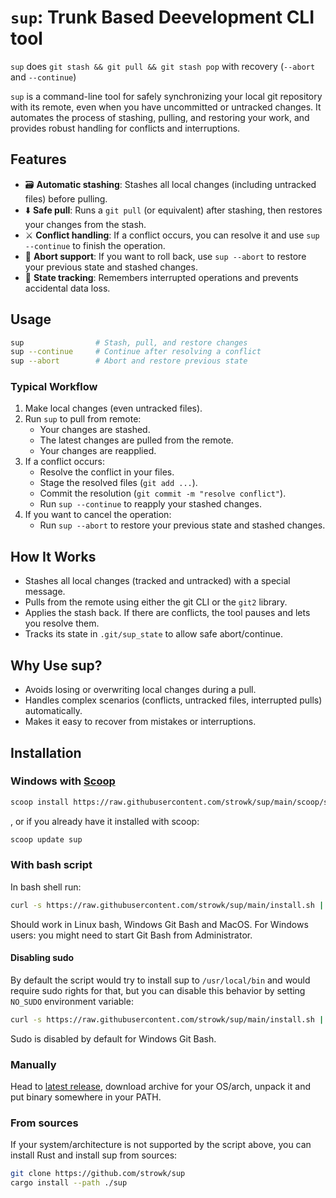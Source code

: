 # `sup`: Trunk Based Deevelopment CLI tool

`sup` does `git stash && git pull && git stash pop` with recovery (`--abort` and `--continue`)

`sup` is a command-line tool for safely synchronizing your local git repository with its remote, even when you have uncommitted or untracked changes. It automates the process of stashing, pulling, and restoring your work, and provides robust handling for conflicts and interruptions.

## Features

- 🗃️ **Automatic stashing**: Stashes all local changes (including untracked files) before pulling.
- ⬇️ **Safe pull**: Runs a `git pull` (or equivalent) after stashing, then restores your changes from the stash.
- ⚔️ **Conflict handling**: If a conflict occurs, you can resolve it and use `sup --continue` to finish the operation.
- 🛑 **Abort support**: If you want to roll back, use `sup --abort` to restore your previous state and stashed changes.
- 📝 **State tracking**: Remembers interrupted operations and prevents accidental data loss.

## Usage

```sh
sup                # Stash, pull, and restore changes
sup --continue     # Continue after resolving a conflict
sup --abort        # Abort and restore previous state
```

### Typical Workflow

1. Make local changes (even untracked files).
2. Run `sup` to pull from remote:
    - Your changes are stashed.
    - The latest changes are pulled from the remote.
    - Your changes are reapplied.
3. If a conflict occurs:
    - Resolve the conflict in your files.
    - Stage the resolved files (`git add ...`).
    - Commit the resolution (`git commit -m "resolve conflict"`).
    - Run `sup --continue` to reapply your stashed changes.
4. If you want to cancel the operation:
    - Run `sup --abort` to restore your previous state and stashed changes.

## How It Works

- Stashes all local changes (tracked and untracked) with a special message.
- Pulls from the remote using either the git CLI or the `git2` library.
- Applies the stash back. If there are conflicts, the tool pauses and lets you resolve them.
- Tracks its state in `.git/sup_state` to allow safe abort/continue.

## Why Use sup?

- Avoids losing or overwriting local changes during a pull.
- Handles complex scenarios (conflicts, untracked files, interrupted pulls) automatically.
- Makes it easy to recover from mistakes or interruptions.

## Installation

### Windows with [Scoop](https://github.com/ScoopInstaller/Scoop)

```sh
scoop install https://raw.githubusercontent.com/strowk/sup/main/scoop/sup.json
```

, or if you already have it installed with scoop:

```sh
scoop update sup
```

### With bash script

In bash shell run:

```bash
curl -s https://raw.githubusercontent.com/strowk/sup/main/install.sh | bash
```

Should work in Linux bash, Windows Git Bash and MacOS.
For Windows users: you might need to start Git Bash from Administrator.

#### Disabling sudo

By default the script would try to install sup to `/usr/local/bin` and would require sudo rights for that,
but you can disable this behavior by setting `NO_SUDO` environment variable:

```bash
curl -s https://raw.githubusercontent.com/strowk/sup/main/install.sh | NO_SUDO=1 bash
```

Sudo is disabled by default for Windows Git Bash.

### Manually

Head to [latest release](https://github.com/strowk/sup/releases/latest), download archive for your OS/arch, unpack it and put binary somewhere in your PATH.

### From sources

If your system/architecture is not supported by the script above,
you can install Rust and install sup from sources:

```bash
git clone https://github.com/strowk/sup
cargo install --path ./sup
```
